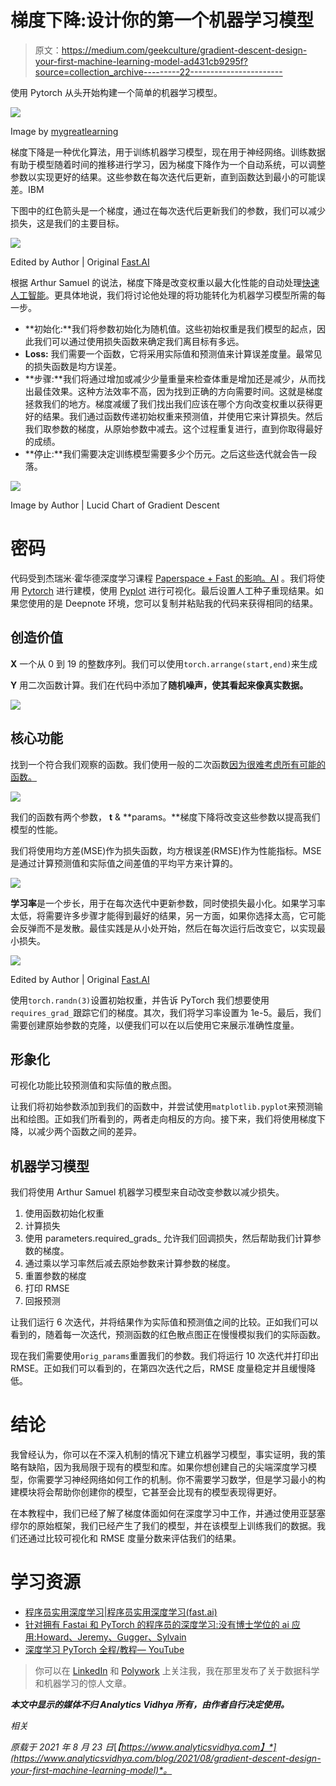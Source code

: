 # 梯度下降:设计你的第一个机器学习模型

> 原文：<https://medium.com/geekculture/gradient-descent-design-your-first-machine-learning-model-ad431cb9295f?source=collection_archive---------22----------------------->

使用 Pytorch 从头开始构建一个简单的机器学习模型。

![](img/58d83d913b6605b07628b8c2ae02bb7f.png)

Image by [mygreatlearning](https://www.mygreatlearning.com/blog/gradient-descent/)

梯度下降是一种优化算法，用于训练机器学习模型，现在用于神经网络。训练数据有助于模型随着时间的推移进行学习，因为梯度下降作为一个自动系统，可以调整参数以实现更好的结果。这些参数在每次迭代后更新，直到函数达到最小的可能误差。IBM

下图中的红色箭头是一个梯度，通过在每次迭代后更新我们的参数，我们可以减少损失，这是我们的主要目标。

![](img/48d1c015fef34a19205f982359d0312e.png)

Edited by Author | Original [Fast.AI](https://console.paperspace.com/tema658q6/notebook/rh2lioxu5no44hu?file=04_mnist_basics.ipynb)

根据 Arthur Samuel 的说法，梯度下降是改变权重以最大化性能的自动处理[快速人工智能](https://course.fast.ai/videos/?lesson=4)。更具体地说，我们将讨论他处理的将功能转化为机器学习模型所需的每一步。

*   **初始化:**我们将参数初始化为随机值。这些初始权重是我们模型的起点，因此我们可以通过使用损失函数来确定我们离目标有多远。
*   **Loss:** 我们需要一个函数，它将采用实际值和预测值来计算误差度量。最常见的损失函数是均方误差。
*   **步骤:**我们将通过增加或减少少量重量来检查体重是增加还是减少，从而找出最佳效果。这种方法效率不高，因为找到正确的方向需要时间。这就是梯度拯救我们的地方。梯度减缓了我们找出我们应该在哪个方向改变权重以获得更好的结果。我们通过函数传递初始权重来预测值，并使用它来计算损失。然后我们取参数的梯度，从原始参数中减去。这个过程重复进行，直到你取得最好的成绩。
*   **停止:**我们需要决定训练模型需要多少个历元。之后这些迭代就会告一段落。

![](img/02732769e2b0da28db489e2835289d7a.png)

Image by Author | Lucid Chart of Gradient Descent

# 密码

代码受到杰瑞米·霍华德深度学习课程 [Paperspace + Fast 的影响。AI](https://console.paperspace.com/tema658q6/notebook/rh2lioxu5no44hu?file=04_mnist_basics.ipynb) 。我们将使用 [Pytorch](https://pytorch.org/) 进行建模，使用 [Pyplot](https://matplotlib.org/stable/tutorials/introductory/pyplot.html) 进行可视化。最后设置人工种子重现结果。如果您使用的是 Deepnote 环境，您可以复制并粘贴我的代码来获得相同的结果。

## 创造价值

**X** 一个从 0 到 19 的整数序列。我们可以使用`torch.arrange(start,end)`来生成

**Y** 用二次函数计算。我们在代码中添加了**随机噪声，使其看起来像真实数据。**

![](img/b03d8a9dbd7ace7faf5e080c7dda577e.png)

## 核心功能

找到一个符合我们观察的函数。我们使用一般的二次函数[因为很难考虑所有可能的函数。](https://en.wikipedia.org/wiki/Quadratic_equation)

![](img/0a23391e8e461e32b44b7e0022af201c.png)

我们的函数有两个参数， **t** & **params。**梯度下降将改变这些参数以提高我们模型的性能。

我们将使用均方差(MSE)作为损失函数，均方根误差(RMSE)作为性能指标。MSE 是通过计算预测值和实际值之间差值的平均平方来计算的。

![](img/7acd6f259d7eda3907b11245236eef55.png)

**学习率**是一个步长，用于在每次迭代中更新参数，同时使损失最小化。如果学习率太低，将需要许多步骤才能得到最好的结果，另一方面，如果你选择太高，它可能会反弹而不是发散。最佳实践是从小处开始，然后在每次运行后改变它，以实现最小损失。

![](img/7b8616d7f7bb4d4dced35af06fd427b3.png)

Edited by Author | Original [Fast.AI](https://console.paperspace.com/tema658q6/notebook/rh2lioxu5no44hu?file=04_mnist_basics.ipynb)

使用`torch.randn(3)`设置初始权重，并告诉 PyTorch 我们想要使用`requires_grad_`跟踪它们的梯度。其次，我们将学习率设置为 1e-5。最后，我们需要创建原始参数的克隆，以便我们可以在以后使用它来展示准确性度量。

## 形象化

可视化功能比较预测值和实际值的散点图。

让我们将初始参数添加到我们的函数中，并尝试使用`matplotlib.pyplot`来预测输出和绘图。正如我们所看到的，两者走向相反的方向。接下来，我们将使用梯度下降，以减少两个函数之间的差异。

## **机器学习模型**

我们将使用 Arthur Samuel 机器学习模型来自动改变参数以减少损失。

1.  使用函数初始化权重
2.  计算损失
3.  使用 parameters.required_grads_ 允许我们回调损失，然后帮助我们计算参数的梯度。
4.  通过乘以学习率然后减去原始参数来计算参数的梯度。
5.  重置参数的梯度
6.  打印 RMSE
7.  回报预测

让我们运行 6 次迭代，并将结果作为实际值和预测值之间的比较。正如我们可以看到的，随着每一次迭代，预测函数的红色散点图正在慢慢模拟我们的实际函数。

现在我们需要使用`orig_params`重置我们的参数。我们将运行 10 次迭代并打印出 RMSE。正如我们可以看到的，在第四次迭代之后，RMSE 度量稳定并且缓慢降低。

# 结论

我曾经认为，你可以在不深入机制的情况下建立机器学习模型，事实证明，我的策略有缺陷，因为我局限于现有的模型和库。如果你想创建自己的尖端深度学习模型，你需要学习神经网络如何工作的机制。你不需要学习数学，但是学习最小的构建模块将会帮助你创建你的模型，它甚至会比现有的模型表现得更好。

在本教程中，我们已经了解了梯度体面如何在深度学习中工作，并通过使用亚瑟塞缪尔的原始框架，我们已经产生了我们的模型，并在该模型上训练我们的数据。我们还通过比较可视化和 RMSE 度量分数来评估我们的结果。

# 学习资源

*   [程序员实用深度学习|程序员实用深度学习(fast.ai)](https://course.fast.ai/)
*   [针对拥有 Fastai 和 PyTorch 的程序员的深度学习:没有博士学位的 ai 应用:Howard、Jeremy、Gugger、Sylvain](https://www.amazon.com/Deep-Learning-Coders-fastai-PyTorch/dp/1492045527)
*   [深度学习 PyTorch 全程/教程— YouTube](https://www.youtube.com/watch?v=GIsg-ZUy0MY)

> 你可以在 [LinkedIn](https://www.linkedin.com/in/1abidaliawan/) 和 [Polywork](https://www.polywork.com/kingabzpro) 上关注我，我在那里发布了关于数据科学和机器学习的惊人文章。

***本文中显示的媒体不归 Analytics Vidhya 所有，由作者自行决定使用。***

*相关*

*原载于 2021 年 8 月 23 日*[*【https://www.analyticsvidhya.com】*](https://www.analyticsvidhya.com/blog/2021/08/gradient-descent-design-your-first-machine-learning-model)*。*
